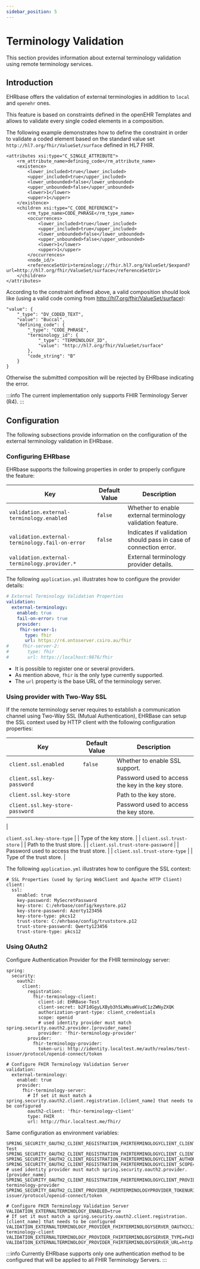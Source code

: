 ```yaml
---
sidebar_position: 5
---
```


# Terminology Validation

This section provides information about external terminology validation using remote terminology services.

## Introduction

EHRbase offers the validation of external terminologies in addition to `local` and `openehr` ones.

This feature is based on constraints defined in the openEHR Templates and allows to validate every single coded elements in a composition.

The following example demonstrates how to define the constraint in order to validate a coded element based on the standard value set `http://hl7.org/fhir/ValueSet/surface` defined in HL7 FHIR.

```
<attributes xsi:type="C_SINGLE_ATTRIBUTE">
    <rm_attribute_name>defining_code</rm_attribute_name>
    <existence>
        <lower_included>true</lower_included>
        <upper_included>true</upper_included>
        <lower_unbounded>false</lower_unbounded>
        <upper_unbounded>false</upper_unbounded>
        <lower>1</lower>
        <upper>1</upper>
    </existence>
    <children xsi:type="C_CODE_REFERENCE">
        <rm_type_name>CODE_PHRASE</rm_type_name>
        <occurrences>
            <lower_included>true</lower_included>
            <upper_included>true</upper_included>
            <lower_unbounded>false</lower_unbounded>
            <upper_unbounded>false</upper_unbounded>
            <lower>1</lower>
            <upper>1</upper>
        </occurrences>
        <node_id/>
        <referenceSetUri>terminology://fhir.hl7.org/ValueSet/$expand?url=http://hl7.org/fhir/ValueSet/surface</referenceSetUri>
    </children>
</attributes>
```

According to the constraint defined above, a valid composition should look like (using a valid code coming from http://hl7.org/fhir/ValueSet/surface):

```
"value": {
    "_type": "DV_CODED_TEXT",
    "value": "Buccal",
    "defining_code": {
        "_type": "CODE_PHRASE",
        "terminology_id": {
            "_type": "TERMINOLOGY_ID",
            "value": "http://hl7.org/fhir/ValueSet/surface"
        },
        "code_string": "B"
    }
}
```

Otherwise the submitted composition will be rejected by EHRbase indicating the error.

:::info
The current implementation only supports FHIR Terminology Server (R4).
:::

## Configuration

The following subsections provide information on the configuration of the external terminology validation in EHRbase.

### Configuring EHRbase

EHRbase supports the following properties in order to properly configure the feature:

| Key                                             | Default Value | Description                                                      |
| ------------------------------------------------|---------------|------------------------------------------------------------------|
| `validation.external-terminology.enabled`       | `false`       | Whether to enable external terminology validation feature.       |
| `validation.external-terminology.fail-on-error` | `false`       | Indicates if validation should pass in case of connection error. |
| `validation.external-terminology.provider.*`    |               | External terminology provider details.                           |

The following `application.yml` illustrates how to configure the provider details:

```yaml
# External Terminology Validation Properties
validation:
  external-terminology:
    enabled: true
    fail-on-error: true
    provider:
     fhir-server-1:
       type: fhir
       url: https://r4.ontoserver.csiro.au/fhir
#     fhir-server-2:
#       type: fhir
#       url: https://localhost:9876/fhir
```

* It is possible to register one or several providers.
* As mention above, `fhir` is the only type currently supported.
* The `url` property is the base URL of the terminology server.

### Using provider with Two-Way SSL

If the remote terminology server requires to establish a communication channel using Two-Way SSL (Mutual Authentication), EHRBase can setup the SSL context used by HTTP client with the following configuration properties:

| Key                               | Default Value | Description                                           |
| ----------------------------------|---------------|-------------------------------------------------------|
| `client.ssl.enabled`              | `false`       | Whether to enable SSL support.                        |
| `client.ssl.key-password`         |               | Password used to access the key in the key store.     |
| `client.ssl.key-store`            |               | Path to the key store.                                |
| `client.ssl.key-store-password`   |               | Password used to access the key store.                |
|

 `client.ssl.key-store-type`       |               | Type of the key store.                                |
| `client.ssl.trust-store`          |               | Path to the trust store.                              |
| `client.ssl.trust-store-password` |               | Password used to access the trust store.              |
| `client.ssl.trust-store-type`     |               | Type of the trust store.                              |

The following `application.yml` illustrates how to configure the SSL context:

```
# SSL Properties (used by Spring WebClient and Apache HTTP Client)
client:
  ssl:
    enabled: true
    key-password: MySecretPassword
    key-store: C:/ehrbase/config/keystore.p12
    key-store-password: Azerty123456
    key-store-type: pkcs12
    trust-store: C:/ehrbase/config/truststore.p12
    trust-store-password: Qwerty123456
    trust-store-type: pkcs12
```

### Using OAuth2


Configure Authentication Provider for the FHIR terminology server:
```
spring:
  security:
    oauth2:
      client:
        registration:
          fhir-terminology-client:
            client-id: EHRBase-Test
            client-secret: b2F1dGgyLXByb3h5LWNsaWVudC1zZWNyZXQK
            authorization-grant-type: client_credentials
            scope: openid
            # used identity provider must match spring.security.oauth2.provider.[provider_name]
            provider: 'fhir-terminology-provider'
        provider:
          fhir-terminology-provider:
            token-uri: http://identity.localtest.me/auth/realms/test-issuer/protocol/openid-connect/token
 
# Configure FHIR Terminology Validation Server
validation:
  external-terminology:
    enabled: true
    provider:
      fhir-terminology-server:
        # If set it must match a spring.security.oauth2.client.registration.[client_name] that needs to be configured
        oauth2-client: 'fhir-terminology-client'
        type: FHIR
        url: http://fhir.localtest.me/fhir/
````

Same configuration as environment variables:
```
SPRING_SECURITY_OAUTH2_CLIENT_REGISTRATION_FHIRTERMINOLOGYCLIENT_CLIENTID=EHRBase-Test
SPRING_SECURITY_OAUTH2_CLIENT_REGISTRATION_FHIRTERMINOLOGYCLIENT_CLIENTSECRET=b2F1dGgyLXByb3h5LWNsaWVudC1zZWNyZXQK
SPRING_SECURITY_OAUTH2_CLIENT_REGISTRATION_FHIRTERMINOLOGYCLIENT_AUTHORIZATIONGRANTTYPE=client_credentials
SPRING_SECURITY_OAUTH2_CLIENT_REGISTRATION_FHIRTERMINOLOGYCLIENT_SCOPE=openid
# used identity provider must match spring.security.oauth2.provider.[provider_name]
SPRING_SECURITY_OAUTH2_CLIENT_REGISTRATION_FHIRTERMINOLOGYCLIENT_PROVIDER=fhir-terminology-provider
SPRING_SECURITY_OAUTH2_CLIENT_PROVIDER_FHIRTERMINOLOGYPROVIDER_TOKENURI=http://identity.localtest.me/auth/realms/test-issuer/protocol/openid-connect/token
 
# Configure FHIR Terminology Validation Server
VALIDATION_EXTERNALTERMINOLOGY_ENABLED=true
# If set it must match a spring.security.oauth2.client.registration.[client_name] that needs to be configured
VALIDATION_EXTERNALTERMINOLOGY_PROVIDER_FHIRTERMINOLOGYSERVER_OAUTH2CLIENT=fhir-terminology-client
VALIDATION_EXTERNALTERMINOLOGY_PROVIDER_FHIRTERMINOLOGYSERVER_TYPE=FHIR
VALIDATION_EXTERNALTERMINOLOGY_PROVIDER_FHIRTERMINOLOGYSERVER_URL=http://fhir.localtest.me/fhir/
```

:::info
Currently EHRbase supports only one authentication method to be configured that will be applied to all FHIR Terminology Servers.
:::

